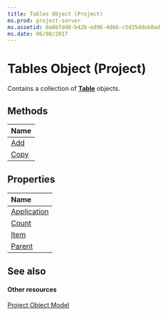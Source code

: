 ```yaml
---
title: Tables Object (Project)
ms.prod: project-server
ms.assetid: 0a8b7dd0-b42b-ed96-4d66-c5d35ddeb8ad
ms.date: 06/08/2017
---
```



# Tables Object (Project)

Contains a collection of  **[Table](table-object-project.md)** objects.


## Methods



|**Name**|
|:-----|
|[Add](http://msdn.microsoft.com/library/595c0cb8-fd3f-8f5c-3eaf-588f41dc36dc%28Office.15%29.aspx)|
|[Copy](http://msdn.microsoft.com/library/dfc2f25b-e60c-ef25-9e7c-2808ce76a4ba%28Office.15%29.aspx)|

## Properties



|**Name**|
|:-----|
|[Application](http://msdn.microsoft.com/library/721a4b3c-12a0-7b1c-7ddd-ef22a5f80bb3%28Office.15%29.aspx)|
|[Count](http://msdn.microsoft.com/library/065fe62c-ae3c-8502-7010-9b76560ee60b%28Office.15%29.aspx)|
|[Item](http://msdn.microsoft.com/library/d8900400-a6f0-546f-f03f-273c9ee175eb%28Office.15%29.aspx)|
|[Parent](http://msdn.microsoft.com/library/a673c887-b328-0759-a259-689f9ccfca87%28Office.15%29.aspx)|

## See also


#### Other resources


[Project Object Model](http://msdn.microsoft.com/library/900b167b-88ec-ea88-15b7-27bb90c22ac6%28Office.15%29.aspx)
